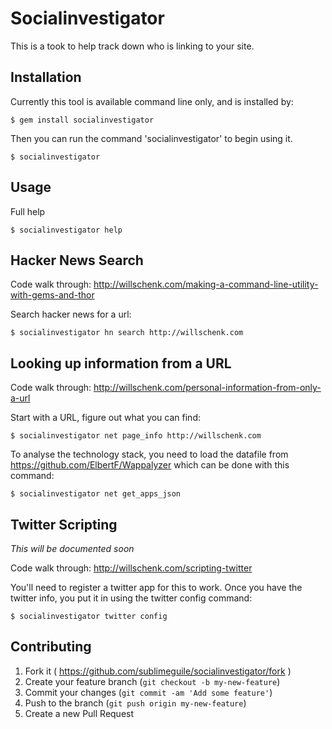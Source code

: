 # Socialinvestigator

This is a took to help track down who is linking to your site.

## Installation

Currently this tool is available command line only, and is installed by:

    $ gem install socialinvestigator

Then you can run the command 'socialinvestigator' to begin using it.

    $ socialinvestigator

## Usage

Full help

    $ socialinvestigator help

## Hacker News Search

Code walk through: http://willschenk.com/making-a-command-line-utility-with-gems-and-thor

Search hacker news for a url:

    $ socialinvestigator hn search http://willschenk.com

## Looking up information from a URL

Code walk through: http://willschenk.com/personal-information-from-only-a-url

Start with a URL, figure out what you can find:

    $ socialinvestigator net page_info http://willschenk.com

To analyse the technology stack, you need to load the datafile from
https://github.com/ElbertF/Wappalyzer
which can be done with this command:

    $ socialinvestigator net get_apps_json

## Twitter Scripting

_This will be documented soon_

Code walk through: http://willschenk.com/scripting-twitter

You'll need to register a twitter app for this to work.  Once you have the twitter info, you put it in using the twitter config command:

    $ socialinvestigator twitter config
    
## Contributing

1. Fork it ( https://github.com/sublimeguile/socialinvestigator/fork )
2. Create your feature branch (`git checkout -b my-new-feature`)
3. Commit your changes (`git commit -am 'Add some feature'`)
4. Push to the branch (`git push origin my-new-feature`)
5. Create a new Pull Request
